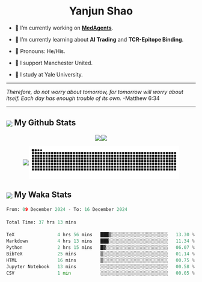 

<h1 align="center">Yanjun Shao</h1>

- 🐒 I’m currently working on **[MedAgents](https://github.com/gersteinlab/MedAgents)**.

- 🦧 I’m currently learning about **AI Trading** and **TCR-Epitope Binding**.

- 🦍 Pronouns: He/His.

- 👹 I support Manchester United.

- 🐶 I study at Yale University.

---

<i> Therefore, do not worry about tomorrow, for tomorrow will worry about itself. Each day has enough trouble of its own. </i> -Matthew 6:34

---

<h2><img src="https://emojis.slackmojis.com/emojis/images/1579216111/7550/pikachu_wave.gif?1579216111" align="center" width="28" /> My Github Stats</h2>

<p align="center"><img align="center" src = "https://github-readme-stats.vercel.app/api?username=super-dainiu&show_icons=true&count_private=true&theme=tokyonight&hide=issues&line_height=30" width="400px"><img align="center" src = "https://github-readme-streak-stats.herokuapp.com/?user=super-dainiu&theme=tokyonight" width="400px"></p>

<p align="center"><img align="center" width="400px" src="https://github-readme-stats.vercel.app/api/top-langs/?username=super-dainiu&layout=compact&theme=tokyonight&hide=html,tex,jupyter%20notebook"><img align="center" width="400px" src="https://github.com/super-dainiu/super-dainiu/blob/output/github-contribution-grid-snake.svg"></p>

<h2><img src="https://emojis.slackmojis.com/emojis/images/1579216111/7550/pikachu_wave.gif?1579216111" align="center" width="28" /> My Waka Stats</h2>

<!--START_SECTION:waka-->

```python
From: 09 December 2024 - To: 16 December 2024

Total Time: 37 hrs 13 mins

TeX                4 hrs 56 mins   ███▒░░░░░░░░░░░░░░░░░░░░░   13.30 %
Markdown           4 hrs 13 mins   ███░░░░░░░░░░░░░░░░░░░░░░   11.34 %
Python             2 hrs 15 mins   █▓░░░░░░░░░░░░░░░░░░░░░░░   06.07 %
BibTeX             25 mins         ▒░░░░░░░░░░░░░░░░░░░░░░░░   01.14 %
HTML               16 mins         ▒░░░░░░░░░░░░░░░░░░░░░░░░   00.75 %
Jupyter Notebook   13 mins         ░░░░░░░░░░░░░░░░░░░░░░░░░   00.58 %
CSV                1 min           ░░░░░░░░░░░░░░░░░░░░░░░░░   00.05 %
```

<!--END_SECTION:waka-->
